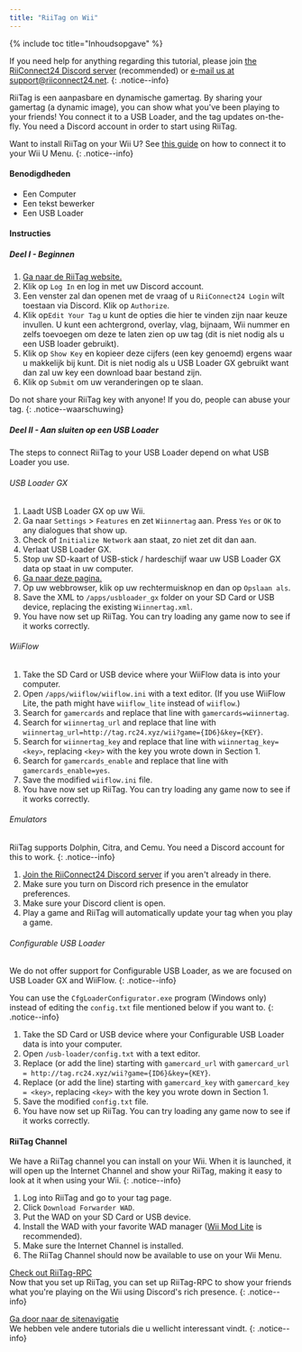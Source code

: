 ```yaml
---
title: "RiiTag on Wii"
---
```


{% include toc title="Inhoudsopgave" %}

If you need help for anything regarding this tutorial, please join [the RiiConnect24 Discord server](https://discord.gg/rc24) (recommended) or [e-mail us at support@riiconnect24.net](mailto:support@riiconnect24.net).
{: .notice--info}

RiiTag is een aanpasbare en dynamische gamertag. By sharing your gamertag (a dynamic image), you can show what you've been playing to your friends! You connect it to a USB Loader, and the tag updates on-the-fly. You need a Discord account in order to start using RiiTag.

Want to install RiiTag on your Wii U? See [this guide](riitag-wiiu) on how to connect it to your Wii U Menu.
{: .notice--info}

#### Benodigdheden

* Een Computer
* Een tekst bewerker
* Een USB Loader

#### Instructies

##### Deel I - Beginnen

1. [Ga naar de RiiTag website.](https://tag.rc24.xyz/)
2. Klik op `Log In` en log in met uw Discord account.
3. Een venster zal dan openen met de vraag of u `RiiConnect24 Login` wilt toestaan via Discord. Klik op `Authorize`.
4. Klik op`Edit Your Tag` u kunt de opties die hier te vinden zijn naar keuze invullen. U kunt een achtergrond, overlay, vlag, bijnaam, Wii nummer en zelfs toevoegen om deze te laten zien op uw tag (dit is niet nodig als u een USB loader gebruikt).
5. Klik op `Show Key` en kopieer deze cijfers (een key genoemd) ergens waar u makkelijk bij kunt. Dit is niet nodig als u USB Loader GX gebruikt want dan zal uw key een download baar bestand zijn.
6. Klik op `Submit` om uw veranderingen op te slaan.

Do not share your RiiTag key with anyone! If you do, people can abuse your tag.
{: .notice--waarschuwing}

##### Deel II - Aan sluiten op een USB Loader

The steps to connect RiiTag to your USB Loader depend on what USB Loader you use.

###### USB Loader GX

1. Laadt USB Loader GX op uw Wii.
2. Ga naar `Settings` > `Features` en zet `Wiinnertag` aan. Press `Yes` or `OK` to any dialogues that show up.
3. Check of `Initialize Network` aan staat, zo niet zet dit dan aan.
4. Verlaat USB Loader GX.
5. Stop uw SD-kaart of USB-stick / hardeschijf waar uw USB Loader GX data op staat in uw computer.
6. [Ga naar deze pagina.](https://tag.rc24.xyz/Wiinnertag.xml)
7. Op uw webbrowser, klik op uw rechtermuisknop en dan op `Opslaan als`.
8. Save the XML to `/apps/usbloader_gx`  folder on your SD Card or USB device, replacing the existing `Wiinnertag.xml`.
9. You have now set up RiiTag. You can try loading any game now to see if it works correctly.

###### WiiFlow

1. Take the SD Card or USB device where your WiiFlow data is into your computer.
2. Open `/apps/wiiflow/wiiflow.ini` with a text editor. (If you use WiiFlow Lite, the path might have `wiiflow_lite` instead of `wiiflow`.)
3. Search for `gamercards` and replace that line with `gamercards=wiinnertag`.
4. Search for `wiinnertag_url` and replace that line with `wiinnertag_url=http://tag.rc24.xyz/wii?game={ID6}&key={KEY}`.
5. Search for `wiinnertag_key` and replace that line with `wiinnertag_key=<key>`, replacing `<key>` with the key you wrote down in Section 1.
6. Search for `gamercards_enable` and replace that line with `gamercards_enable=yes`.
7. Save the modified `wiiflow.ini` file.
8. You have now set up RiiTag. You can try loading any game now to see if it works correctly.

###### Emulators

RiiTag supports Dolphin, Citra, and Cemu. You need a Discord account for this to work.
{: .notice--info}

1. [Join the RiiConnect24 Discord server](https://discord.gg/rc24) if you aren't already in there.
2. Make sure you turn on Discord rich presence in the emulator preferences.
3. Make sure your Discord client is open.
4. Play a game and RiiTag will automatically update your tag when you play a game.

###### Configurable USB Loader

We do not offer support for Configurable USB Loader, as we are focused on USB Loader GX and WiiFlow.
{: .notice--info}

You can use the `CfgLoaderConfigurator.exe` program (Windows only) instead of editing the `config.txt` file mentioned below if you want to.
{: .notice--info}

1. Take the SD Card or USB device where your Configurable USB Loader data is into your computer.
2. Open `/usb-loader/config.txt` with a text editor.
3. Replace (or add the line) starting with `gamercard_url` with `gamercard_url = http://tag.rc24.xyz/wii?game={ID6}&key={KEY}`.
4. Replace (or add the line) starting with `gamercard_key` with `gamercard_key = <key>`, replacing `<key>` with the key you wrote down in Section 1.
5. Save the modified `config.txt` file.
6. You have now set up RiiTag. You can try loading any game now to see if it works correctly.

#### RiiTag Channel

We have a RiiTag channel you can install on your Wii. When it is launched, it will open up the Internet Channel and show your RiiTag, making it easy to look at it when using your Wii.
{: .notice--info}

1. Log into RiiTag and go to your tag page.
2. Click `Download Forwarder WAD`.
3. Put the WAD on your SD Card or USB device.
4. Install the WAD with your favorite WAD manager ([Wii Mod Lite](wiimodlite) is recommended).
5. Make sure the Internet Channel is installed.
6. The RiiTag Channel should now be available to use on your Wii Menu.

[Check out RiiTag-RPC](https://github.com/RiiConnect24/RiiTag-RPC/releases/latest)<br> Now that you set up RiiTag, you can set up RiiTag-RPC to show your friends what you're playing on the Wii using Discord's rich presence.
{: .notice--info}

[Ga door naar de sitenavigatie](site-navigation)<br> We hebben vele andere tutorials die u wellicht interessant vindt.
{: .notice--info}
